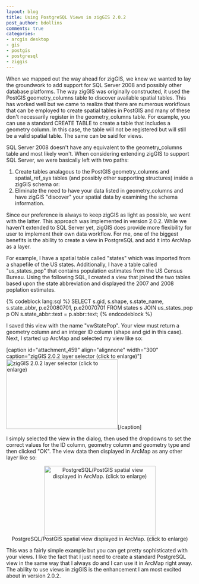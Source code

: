 ```yaml
---
layout: blog
title: Using PostgreSQL Views in zigGIS 2.0.2
post_author: bdollins
comments: true
categories:
- arcgis desktop
- gis
- postgis
- postgresql
- ziggis
---
```


When we mapped out the way ahead for zigGIS, we knew we wanted to lay the groundwork to add support for SQL Server 2008 and possibly other database platforms. The way zigGIS was originally constructed, it used the PostGIS geometry_columns table to discover available spatial tables. This has worked well but we came to realize that there are numerous workflows that can be employed to create spatial tables in PostGIS and many of these don't necessarily register in the geometry_columns table. For example, you can use a standard CREATE TABLE to create a table that includes a geometry column. In this case, the table will not be registered but will still be a valid spatial table. The same can be said for views.<!--more-->

SQL Server 2008 doesn't have any equivalent to the geometry_columns table and most likely won't. When considering extending zigGIS to support SQL Server, we were basically left with two paths:

1. Create tables analagous to the PostGIS geometry_columns and spatial_ref_sys tables (and possibly other supporting structures) inside a zigGIS schema or:
2. Eliminate the need to have your data listed in geometry_columns and have zigGIS "discover" your spatial data by examining the schema information.

Since our preference is always to keep zigGIS as light as possible, we went with the latter. This approach was implemented in version 2.0.2. While we haven't extended to SQL Server yet, zigGIS does provide more flexibility for user to implement their own data workflow. For me, one of the biggest benefits is the ability to create a view in PostgreSQL and add it into ArcMap as a layer.

For example, I have a spatial table called "states" which was imported from a shapefile of the US states. Additionally, I have a table called "us_states_pop" that contains population estimates from the US Census Bureau. Using the following SQL, I created a view that joined the two tables based upon the state abbreviation and displayed the 2007 and 2008 poplation estimates.

{% codeblock lang:sql %}
SELECT s.gid, s.shape, s.state_name, s.state_abbr, p.e20080701, p.e20070701
   FROM states s
   JOIN us_states_pop p ON s.state_abbr::text = p.abbr::text;
{% endcodeblock %}

I saved this view with the name "vwStatePop". Your view must return a geometry column and an integer ID column (shape and gid in this case). Next, I started up ArcMap and selected my view like so:

[caption id="attachment_459" align="alignnone" width="300" caption="zigGIS 2.0.2 layer selector (click to enlarge)"]<a href="http://geobabble.files.wordpress.com/2009/01/zig_pick_view.png"><img alt="zigGIS 2.0.2 layer selector (click to enlarge)" class="size-medium wp-image-459" height="187" src="http://geobabble.files.wordpress.com/2009/01/zig_pick_view.png?w=300" title="zig_pick_view" width="300" /></a>[/caption]

I simply selected the view in the dialog, then used the dropdowns to set the correct values for the ID column, geometry column and geometry type and then clicked "OK". The view data then displayed in ArcMap as any other layer like so:

<div style="text-align: center;"><a href="http://geobabble.files.wordpress.com/2009/01/zig_view_map.png"><img alt="PostgreSQL/PostGIS spatial view displayed in ArcMap. (click to enlarge)" class="size-medium wp-image-465" height="187" src="http://geobabble.files.wordpress.com/2009/01/zig_view_map.png" title="zig_view_map" width="300" /></a><div style="text-align: center; font-size:14px">PostgreSQL/PostGIS spatial view displayed in ArcMap. (click to enlarge)<br/></div></div>

This was a fairly simple example but you can get pretty sophisticated with your views. I like the fact that I just need to create a standard PostgreSQL view in the same way that I always do and I can use it in ArcMap right away. The ability to use views in zigGIS is the enhancement I am most excited about in version 2.0.2.